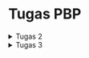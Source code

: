<h1>Tugas PBP</h1>

<details>
<summary>Tugas 2</summary>

Link Aplikasi Heroku: https://pbp-katalog-natania.herokuapp.com/katalog/

Jawaban Pertanyaan:

I. Buatlah bagan yang berisi request client ke web aplikasi berbasis Django beserta responnya dan jelaskan pada bagan tersebut kaitan antara urls.py, views.py, models.py, dan berkas html.

![Bagan Django](/static/bagan_django.png)

Pertama, request client akan dipetakan oleh URLS (urls.py) sesuai dengan path dari request tersebut. Setelah itu, request akan diteruskan ke view (views.py) untuk diproses. Selanjutnya, view akan meminta bantuan models (models.py) untuk membaca data dari database atau menulis ke database. Lalu, view akan memanggil template (katalog.html) untuk merender data sesuai dengan format file dan terakhir, hasil render akan dikembalikan dalam bentuk HTTP Response kepada client.

II. Jelaskan kenapa menggunakan virtual environment? Apakah kita tetap dapat membuat aplikasi web berbasis Django tanpa menggunakan virtual environment?

Kita menggunakan virtual environment untuk memisahkan dependencies yang dibutuhkan untuk tiap project. Misalkan, project lama kita menggunakan Django versi yang lama, lalu muncul Django versi terbaru sehingga kita melakukan upgrade karena kita ingin membuat aplikasi lain dengan Django versi terbaru. Setelah itu, kita mencoba untuk menjalankan aplikasi lama kita, maka aplikasi kita tidak akan berjalan dengan baik karena terjadi banyak perubahan fungsi dari Django versi yang lama ke yang baru. Oleh karena itu, kita menggunakan virtual environment agar tiap project / aplikasi memiliki dependencies-nya masing-masing. Selain itu, apabila kita mengerjakan suatu project pada device yang berbeda atau mengerjakannya bersama-sama dengan orang lain dalam suatu tim, kita harus memastikan bahwa setiap device / setiap orang agar versi dari setiap dependencies yang digunakan sama. Namun, akan susah untuk memastikan hal di atas sehingga dibuatlah virtual environment untuk mengatasi masalah tersebut.

Kita tetap dapat membuat aplikasi web berbasis Django tanpa menggunakan virtual environment, tetapi dependenices-nya tidak bisa kita tentukan secara spesifik untuk tiap project, melainkan mengikuti apa yang sudah ter-install pada device kita. Oleh karena itu, mungkin sedikit sulit apabila kita mengerjakan project dalam satu tim atau mengerjakannya pada device yang berbeda karena belum tentu versi dependencies yang ter-install pada device setiap orang sama. Apabila versi dari dependencies yang digunakan berbeda, maka belum tentu program dapat berjalan dengan baik. Oleh karena itu, meskipun tidak wajib, lebih baik untuk menggunakan virtual environment untuk tiap project yang berbeda.

III. Jelaskan bagaimana cara kamu mengimplementasikan poin 1 sampai dengan 4 di atas.

1. Membuat sebuah fungsi pada views.py yang dapat melakukan pengambilan data dari model dan dikembalikan ke dalam sebuah HTML.

Untuk melakukan pengambilan data dari database, kita perlu untuk meng-import models yang sudah ada. Lalu, kita gunakan method objects.all() untuk mendapatkan semua object dari class CatalogueItem. Untuk mengembalikan data ke dalam sebuah HTML, kita perlu membuat fungsi show_katalog yang menerima suatu request dan mengembalikan render(request, "katalog.html", context). Tampilan halaman HTML akan mengikuti katalog.html dan data pada variable context, yaitu list_barang, nama, dan npm, akan ikut di-render sehingga data tersebut bisa muncul pada halaman HTML.

2. Membuat sebuah routing untuk memetakan fungsi yang telah kamu buat pada views.py.

Implementasi routing pada urls.py terhadap fungsi pada views yaitu show_katalog yang telah dibuat agar halaman HTML dapat ditampilkan lewat browser dan menambahkan 'katalog' sebagai app_name serta menambahkan path('katalog/', include('katalog.urls')), pada urls.py yang ada pada folder project_django pada variable urlpatterns untuk mendaftarkan aplikasi katalog.

3. Memetakan data yang didapatkan ke dalam HTML dengan sintaks dari Django untuk pemetaan data template.

Mengganti kata "Fill me!" di bawah "Name: " dan "Student ID: " pada katalog.html menjadi {{nama}} dan {{npm}} agar menyesuaikan dengan data kita. Dibawah nama dan NPM, kita buat for loop menggunakan sintaks Django untuk mencetak untuk nama, harga, stok, rating, deskripsi, serta url dari setiap barang yang ada pada list_barang.

4. Melakukan deployment ke Heroku terhadap aplikasi yang sudah kamu buat sehingga nantinya dapat diakses oleh teman-temanmu melalui Internet.

Membuat aplikasi baru pada Heroku, menambahkan api key dan app name pada repository secret, hubungkan aplikasi Heroku dengan repository GitHub, lalu deploy.
</details>

<details>
<summary>Tugas 3</summary>

Link Aplikasi Heroku: https://pbp-katalog-natania.herokuapp.com/mywatchlist/

Jawaban Pertanyaan:

I. Jelaskan perbedaan antara JSON, XML, dan HTML!

HTML (Hypertext Markup Language):
- HTML berfokus pada presentasi data
- HTML berfungsi untuk mengatur tampilan dari suatu website
- HTML bersifat case-insensitive

XML (eXtensible Markup Language):
- XML berfokus pada penyimpanan dan pengiriman data
- XML menyimpan data secara terstruktur dan mudah dibaca, tetapi kurang efisien
- XML umumnya digunakan oleh pengguna untuk menambahkan catatan
- XML bersifat case-sensitive

JSON (JavaScript Object Notation):
- JSON berfokus pada penyimpanan dan pengiriman data
- JSON menyimpan data secara efisien akan tetapi tidak rapi untuk dilihat
- JSON umumnya digunakan untuk mengirimkan data dengan cara data diuraikan dan dikirimkan melalui internet
- JSON bersifat case-sensitive

II. Jelaskan mengapa kita memerlukan data delivery dalam pengimplementasian sebuah platform?

Dalam mengembangkan suatu platform, ada kalanya kita perlu mengirimkan data dari satu stack ke stack lainnya. Data yang dikirimkan bisa bermacam-macam bentuknya. Beberapa contoh format data yang umum digunakan antara lain HTML, XML, dan JSON.

III. Jelaskan bagaimana cara kamu mengimplementasikan checklist di atas.

1. Masuk ke dalam directory tugas pada terminal, lalu jalankan django-admin startapp.

2. Menambahkan 'mywatchlist' pada INSTALLED_APPS di settings.py dan menambahkan path('mywatchlist/', include('mywatchlist.urls')) pada urlpatterns di urls.py pada folder project_django.

3. Membuat class MyWatchList pada models.py dan meng-import models serta menambahkan models.Model sebagai argumen pada class MyWatchList untuk menandakan bahwa class akan dipakai sebagai model. Selain itu, kita juga perlu membuat atribut dari class tersebut dan menyesuaikan field-nya dengan tipe data dari atribut tersebut.

4. Membuat sebuah folder bernama fixtures di dalam folder aplikasi wishlist dan buat file initial_mywatchlist_data.json pada folder tersebut. Lalu, buatlah sebuah list yang berisi 10 data object MyWatchList. Model data menggunakan model yang sudah dibuat pada poin 3, primary key dari tiap data kita atur sesuai dengan urutan data dari 1 sampai 10, dan untuk fields dari masing-masing data juga kita atur tiap atributnya.

5. Untuk HTML, kita perlu melakukan pengambilan data dari database. Oleh karena itu, kita perlu untuk meng-import models yang sudah ada terlebih dahulu. Lalu, kita gunakan method objects.all() untuk mendapatkan semua object dari class MyWatchList. Untuk mengembalikan data ke dalam sebuah HTML, kita perlu membuat fungsi yang menerima suatu request dan mengembalikan render(request, "mywatchlist.html", context). Tampilan halaman HTML akan mengikuti mhywatchlist.html dan data pada variable context, yaitu watch_list, nama, dan npm, akan ikut di-render sehingga data tersebut bisa muncul pada halaman HTML. Untuk XML dan JSON, kita harus meng-import HttpResponse dan serializers terlebih dahulu. Setelah itu, buatlah 2 fungsi yang menerima parameter request, satu untuk XML dan yang lainnya untuk JSON. Di dalam fungsi tersebut, kita buah suatu variabel yang berfungsi untuk menyimpan hasil query dari semua data pada MyWatchList dan tambahkan suatu return function berupa HttpResponse yang berisi parameter data hasil query yang sudah diserialisasi menjadi XML/JSON dan parameter content_type="application/xml" untuk XML atau parameter content_type="application/json" untuk JSON.

6. Pada urls.py import ketiga fungsi pada poin 5 dan tambahkan path url ke dalam urlpatterns, yaitu:
    ```
    path('html/', show_html, name=show_html),
    path('xml/', show_xml, name=’show_xml’),
    path('json/', show_json, name=’show_json’),
    ```
    untuk mengakses fungsi yang sudah di-import sebelumnya.

7. Karena aplikasi sudah ada pada Heroku, API key beserta app name sudah ditambahkan juga sebelumnya pada repository secret, dan aplikasi Heroku sudah terhubung dengan repository GitHub, kita hanya cukup men-deploy-nya saja.

IV. Screenshot Postman

1. HTML
![HTML Postman](/static/html_mywatchlist.jpg)

2. XML
![XML Postman](/static/xml_mywatchlist.jpg)

3. JSON
![JSON Postman](/static/json_mywatchlist.jpg)

</details>
